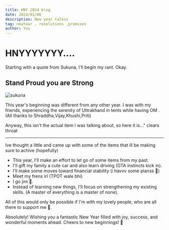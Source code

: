 ```yaml
---
title: HNY 2024 blog
date: 2024/01/06
description: New year talkss
tag: newYear , resolutions ,promises
author: You
---
```


# HNYYYYYYY....

Starting with a quote from Sukuna, I'll begin my rant. Okay.

## Stand Proud you are Strong

![sukuna](https://pbs.twimg.com/media/F2vR4XhaYAA3dIH?format=jpg&name=900x900)

This year's beginning was different from any other year. I was with my friends, experiencing the serenity of Uttrakhand in tents while having OM . (All thanks to Shraddha,Vijay,Khushi,Priti)

Anyway, this isn't the actual item I was talking about, so here it is..." clears throat

---

Ive thought a little and came up with some of the items that ill be making sure to achive (hopefully)

- This year, I'll make an effort to let go of some items from my past.
- I'll gift my family a cute car and also learn driving (GTA instincts kick in).
- I'll make some moves toward financial stability (i havvv some planss 👀)
- Meet my frens irl (TPOT wale bhi)
- I go jim 💪.
- Instead of learning new things, I'll focus on strengthening my existing skills. (A master of everything is a master of none).

All of this would only be possible if I'm with my lovely people, who are all there to support me 🤍.

Absolutely! Wishing you a fantastic New Year filled with joy, success, and wonderful moments ahead. Cheers to new beginnings! 💙

